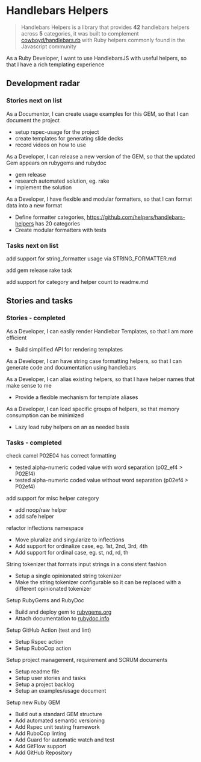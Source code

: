 # Handlebars Helpers

> Handlebars Helpers is a library that provides <b>42</b> handlebars helpers across <b>5</b> categories, it was built to complement [cowboyd/handlebars.rb](https://github.com/cowboyd/handlebars.rb) with Ruby helpers commonly found in the Javascript community

As a Ruby Developer, I want to use HandlebarsJS with useful helpers, so that I have a rich templating experience

## Development radar

### Stories next on list

As a Documentor, I can create usage examples for this GEM, so that I can document the project

- setup rspec-usage for the project
- create templates for generating slide decks
- record videos on how to use

As a Developer, I can release a new version of the GEM, so that the updated Gem appears on rubygems and rubydoc

- gem release
- research automated solution, eg. rake
- implement the solution

As a Developer, I have flexible and modular formatters, so that I can format data into a new format

- Define formatter categories, https://github.com/helpers/handlebars-helpers has 20 categories
- Create modular formatters with tests

### Tasks next on list

add support for string_formatter usage via STRING_FORMATTER.md

add gem release rake task

add support for category and helper count to readme.md

## Stories and tasks

### Stories - completed

As a Developer, I can easily render Handlebar Templates, so that I am more efficient

- Build simplified API for rendering templates

As a Developer, I can have string case formatting helpers, so that I can generate code and documentation using handlebars

As a Developer, I can alias existing helpers, so that I have helper names that make sense to me

- Provide a flexible mechanism for template aliases

As a Developer, I can load specific groups of helpers, so that memory consumption can be minimized

- Lazy load ruby helpers on an as needed basis

### Tasks - completed

check camel P02E04 has correct formatting

- tested alpha-numeric coded value with word separation (p02_ef4 &gt; P02Ef4)
- tested alpha-numeric coded value without word separation (p02ef4 &gt; P02ef4)

add support for misc helper category

- add noop/raw helper
- add safe helper

refactor inflections namespace

- Move pluralize and singularize to inflections
- Add support for ordinalize case, eg. 1st, 2nd, 3rd, 4th
- Add support for ordinal case, eg. st, nd, rd, th

String tokenizer that formats input strings in a consistent fashion

- Setup a single opinionated string tokenizer
- Make the string tokenizer configurable so it can be replaced with a different opinionated tokenizer

Setup RubyGems and RubyDoc

- Build and deploy gem to [rubygems.org](https://rubygems.org/gems/handlebars-helpers)
- Attach documentation to [rubydoc.info](https://rubydoc.info/github/klueless-io/handlebars-helpers/master)

Setup GitHub Action (test and lint)

- Setup Rspec action
- Setup RuboCop action

Setup project management, requirement and SCRUM documents

- Setup readme file
- Setup user stories and tasks
- Setup a project backlog
- Setup an examples/usage document

Setup new Ruby GEM

- Build out a standard GEM structure
- Add automated semantic versioning
- Add Rspec unit testing framework
- Add RuboCop linting
- Add Guard for automatic watch and test
- Add GitFlow support
- Add GitHub Repository
